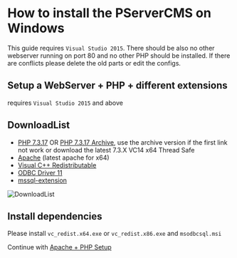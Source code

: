 # How to install the PServerCMS on Windows

This guide requires `Visual Studio 2015`. There should be also no other webserver running on port 80 and no other PHP should be installed. If there are conflicts please delete the old parts or edit the configs.

## Setup a WebServer + PHP + different extensions

requires `Visual Studio 2015` and above

## DownloadList

- [PHP 7.3.17](https://windows.php.net/downloads/releases/php-7.3.17-Win32-VC15-x64.zip) OR [PHP 7.3.17 Archive](https://windows.php.net/downloads/releases/archives/php-7.3.17-Win32-VC15-x64.zip), use the archive version if the first link not work or download the latest 7.3.X VC14 x64 Thread Safe
- [Apache](https://www.apachehaus.com/cgi-bin/download.plx?dli=QVXRXNaBTQ10kentmWwYFVKVlUGR1UwNVTtxmR) (latest apache for x64)
- [Visual C++ Redistributable](https://www.microsoft.com/en-us/download/details.aspx?id=48145)
- [ODBC Driver 11](https://www.microsoft.com/en-us/download/details.aspx?id=36434)
- [mssql-extension](https://github.com/microsoft/msphpsql/releases/download/v5.6.1/Windows-7.3.zip)

![DownloadList](https://raw.githubusercontent.com/kokspflanze/PServerCMS/master/docs/images/download.png)

## Install dependencies 

Please install `vc_redist.x64.exe` or `vc_redist.x86.exe` and  `msodbcsql.msi`

Continue with [Apache + PHP Setup](/install/windows-setup/APACHE.md)

